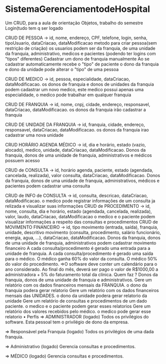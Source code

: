 # SistemaGerenciamentodeHospital
Um CRUD, para a aula de orientação Objetos, trabalho do semestre
Login(tudo tem q ser logado

CRUD DE PESSOA -> id, nome, endereço, CPF, telefone, login, senha, tipoUsuario, dataCriacao, dataModificacao
metodo para criar pessoa(sem restrição de criação)
os usuarios podem ser da franquia, de uma unidade da franquia, administrativo, medicos e pacientes (podendo ter logins com "tipos" diferentes)
Cadastrar um dono de franquia manualmente
Ao se cadastrar automaticamente recebe o "tipo" de paciente
o dono da franquia e dono da unidade pode alterar o "tipo" de uma pessoa

CRUD DE MEDICO -> id, pessoa, especialidade, dataCriacao, dataModificacao.
os donos de franquia e donos de unidades da franquia podem cadastrar um novo medico, este medico possui apenas uma especialidade, o medico pode trabalhar em qualquer franquia

CRUD DE FRANQUIA -> id, nome, cnpj, cidade, endereço, responsavel, dataCriacao, dataModificacao.
os donos da franquia irão cadastrar a franquia

CRUD DE UNIDADE DA FRANQUIA -> id, franquia, cidade, endereço, responsavel, dataCriacao, dataModificacao.
os donos da franquia irao cadastrar uma nova unidade

CRUD HORÁRIO AGENDA MÉDICO -> id, dia e horário, estado (vazio, alocado), medico, unidade, dataCriacao, dataModificacao.
Donos da franquia, donos de uma unidade de franquia, administrativos e médicos possuem acesso

CRUD de CONSULTA -> id, horário agenda, paciente, estado (agendada, cancelada, realizada), valor consulta, dataCriacao, dataModificacao.
Donos da franquia, donos de uma unidade de franquia, administrativos, médicos e pacientes podem cadastrar uma consulta

CRUD de INFO de CONSULTA -> id, consulta, descricao,  dataCriacao, dataModificacao.
o medico pode registrar informações de um consulta ja relizada e visualizar suas informações
CRUD de PROCEDIMENTO -> id, nome,   consulta, dia e horário, estado (agendada, cancelada, realizada), valor, laudo, dataCriacao, dataModificacao
o medico e o paciente podem visualizar informações a respeito das consultas e procedimentos
CRUD de MOVIMENTO FINANCEIRO -> id, tipo movimento (entrada, saída), franquia, unidade, descritivo movimento (consulta, procedimento, salário funcionário, energia, agua, ...), dataCriacao, dataModificacao.
Donos da franquia, donos de uma unidade de franquia, administrativos podem cadastrar movimento financeiro
A cada consulta/procedimento é gerado uma entrada para a unidade de  franquia.
A cada consulta/procedimento é gerado uma saída para o médico.
O médico ganha 60% do valor da consulta.
O médico 50% do valor do procedimento.
=>O software deve conter um calendário para o ano considerado. Ao final do mês, deverá ser pago o valor de R$1000,00 a administradora + 5% do faturamento total da clínica.
Quem faz ? Donos da franquia, donos de uma unidade de franquia e  administrativos.
Gere um relatório com os dados financeiros mensais da FRANQUIA.
o dono da franquia podera gerar relatorio
Gere um relatório com os dados financeiros mensais das UNIDADES. 
o dono da unidade podera gerar relatorio da unidade
Gere um relatório de consultas e procedimentos de um dado paciente.
o medico e o paciente podem gerar esses relatorios
Gere um relatório dos valores recebidos pelo médico.
o medico pode gerar esse relatorio
    • Perfis
=> ADMINISTRADOR (logado)
Todos os privilégios do software. Esta pessoal tem o privilégio de dono da empresa.

=> Responsável pela Franquia (logado)
Todos os privilégios de uma dada franquia.

=> Administrativo (logado)
Gerencia consultas e procedimentos.

=> MÉDICO (logado)
Gerencia consultas e procedimentos. 
